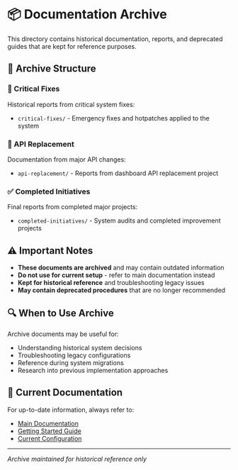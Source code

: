 # 📦 Documentation Archive

This directory contains historical documentation, reports, and deprecated guides that are kept for reference purposes.

## 📁 Archive Structure

### 🚨 Critical Fixes
Historical reports from critical system fixes:
- `critical-fixes/` - Emergency fixes and hotpatches applied to the system

### 🔄 API Replacement
Documentation from major API changes:
- `api-replacement/` - Reports from dashboard API replacement project

### ✅ Completed Initiatives  
Final reports from completed major projects:
- `completed-initiatives/` - System audits and completed improvement projects

## ⚠️ Important Notes

- **These documents are archived** and may contain outdated information
- **Do not use for current setup** - refer to main documentation instead
- **Kept for historical reference** and troubleshooting legacy issues
- **May contain deprecated procedures** that are no longer recommended

## 🔍 When to Use Archive

Archive documents may be useful for:
- Understanding historical system decisions
- Troubleshooting legacy configurations  
- Reference during system migrations
- Research into previous implementation approaches

## 📖 Current Documentation

For up-to-date information, always refer to:
- [Main Documentation](../README.md)
- [Getting Started Guide](../getting-started/README.md)
- [Current Configuration](../configuration/README.md)

---
*Archive maintained for historical reference only*
